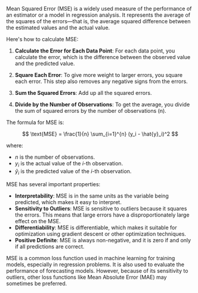 
Mean Squared Error (MSE) is a widely used measure of the performance of an estimator or a model in regression analysis. It represents the average of the squares of the errors—that is, the average squared difference between the estimated values and the actual value.

Here's how to calculate MSE:

1. **Calculate the Error for Each Data Point**: For each data point, you calculate the error, which is the difference between the observed value and the predicted value.

2. **Square Each Error**: To give more weight to larger errors, you square each error. This step also removes any negative signs from the errors.

3. **Sum the Squared Errors**: Add up all the squared errors.

4. **Divide by the Number of Observations**: To get the average, you divide the sum of squared errors by the number of observations (n).

The formula for MSE is:

$$ \text{MSE} = \frac{1}{n} \sum_{i=1}^{n} (y_i - \hat{y}_i)^2 $$

where:
- $n$ is the number of observations.
- $y_i$ is the actual value of the $i$-th observation.
- $\hat{y}_i$ is the predicted value of the $i$-th observation.

MSE has several important properties:

- **Interpretability**: MSE is in the same units as the variable being predicted, which makes it easy to interpret.
- **Sensitivity to Outliers**: MSE is sensitive to outliers because it squares the errors. This means that large errors have a disproportionately large effect on the MSE.
- **Differentiability**: MSE is differentiable, which makes it suitable for optimization using gradient descent or other optimization techniques.
- **Positive Definite**: MSE is always non-negative, and it is zero if and only if all predictions are correct.

MSE is a common loss function used in machine learning for training models, especially in regression problems. It is also used to evaluate the performance of forecasting models. However, because of its sensitivity to outliers, other loss functions like Mean Absolute Error (MAE) may sometimes be preferred.
